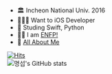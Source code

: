 
- 🏛 Incheon National Univ. 2016
- 🧑🏻‍💻 Want to iOS Developer
- 📝 Studing Swift, Python
- 🙋🏻 I am [ENFP!](https://www.16personalities.com/ko/%EC%84%B1%EA%B2%A9%EC%9C%A0%ED%98%95-enfp)
- 📒 [All About Me](https://www.notion.so/b721f21843484c5787c62385540b174a)
<!--
**s1gnature/s1gnature** is a ✨ _special_ ✨ repository because its `README.md` (this file) appears on your GitHub profile.

Here are some ideas to get you started:

- 🔭 I’m currently working on ...
- 🌱 I’m currently learning ...
- 👯 I’m looking to collaborate on ...
- 🤔 I’m looking for help with ...
- 💬 Ask me about ...
- 📫 How to reach me: ...
- 😄 Pronouns: ...
- ⚡ Fun fact: ...
-->

[![Hits](https://hits.seeyoufarm.com/api/count/incr/badge.svg?url=https%3A%2F%2Fgithub.com%2Fs1gnature&count_bg=%23FF8484&title_bg=%23555555&icon=&icon_color=%23E7E7E7&title=Welcome%21&edge_flat=false)](https://hits.seeyoufarm.com)  
![명섭's GitHub stats](https://github-readme-stats.vercel.app/api?username=s1gnature&hide=stars,prs,issues&count_private=true&show_icons=true&theme=buefy&include_all_commits=true)
